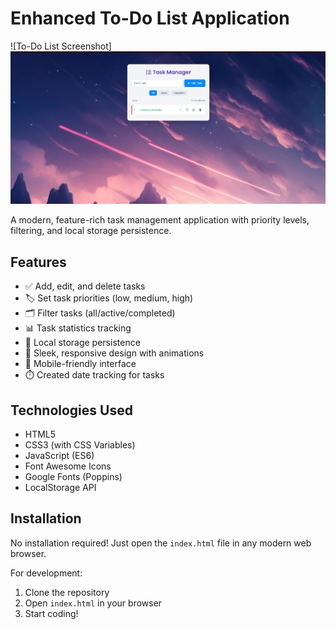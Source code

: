 # Enhanced To-Do List Application

![To-Do List Screenshot]![alt text](image.png)

A modern, feature-rich task management application with priority levels, filtering, and local storage persistence.

## Features

- ✅ Add, edit, and delete tasks
- 🏷️ Set task priorities (low, medium, high)
- 🗂️ Filter tasks (all/active/completed)
- 📊 Task statistics tracking
- 💾 Local storage persistence
- 🎨 Sleek, responsive design with animations
- 📱 Mobile-friendly interface
- ⏱️ Created date tracking for tasks

## Technologies Used

- HTML5
- CSS3 (with CSS Variables)
- JavaScript (ES6)
- Font Awesome Icons
- Google Fonts (Poppins)
- LocalStorage API

## Installation

No installation required! Just open the `index.html` file in any modern web browser.

For development:
1. Clone the repository
2. Open `index.html` in your browser
3. Start coding!




